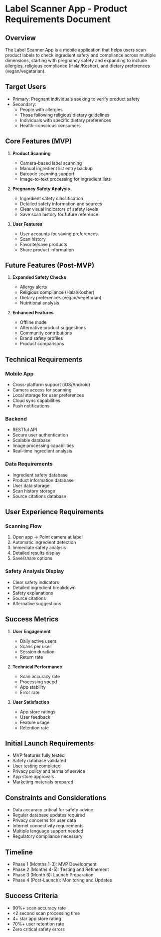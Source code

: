 # Label Scanner App - Product Requirements Document

## Overview
The Label Scanner App is a mobile application that helps users scan product labels to check ingredient safety and compliance across multiple dimensions, starting with pregnancy safety and expanding to include allergies, religious compliance (Halal/Kosher), and dietary preferences (vegan/vegetarian).

## Target Users
- Primary: Pregnant individuals seeking to verify product safety
- Secondary: 
  - People with allergies
  - Those following religious dietary guidelines
  - Individuals with specific dietary preferences
  - Health-conscious consumers

## Core Features (MVP)
1. **Product Scanning**
   - Camera-based label scanning
   - Manual ingredient list entry backup
   - Barcode scanning support
   - Image-to-text processing for ingredient lists

2. **Pregnancy Safety Analysis**
   - Ingredient safety classification
   - Detailed safety information and sources
   - Clear visual indicators of safety levels
   - Save scan history for future reference

3. **User Features**
   - User accounts for saving preferences
   - Scan history
   - Favorite/save products
   - Share product information

## Future Features (Post-MVP)
1. **Expanded Safety Checks**
   - Allergy alerts
   - Religious compliance (Halal/Kosher)
   - Dietary preferences (vegan/vegetarian)
   - Nutritional analysis

2. **Enhanced Features**
   - Offline mode
   - Alternative product suggestions
   - Community contributions
   - Brand safety profiles
   - Product comparisons

## Technical Requirements

### Mobile App
- Cross-platform support (iOS/Android)
- Camera access for scanning
- Local storage for user preferences
- Cloud sync capabilities
- Push notifications

### Backend
- RESTful API
- Secure user authentication
- Scalable database
- Image processing capabilities
- Real-time ingredient analysis

### Data Requirements
- Ingredient safety database
- Product information database
- User data storage
- Scan history storage
- Source citations database

## User Experience Requirements

### Scanning Flow
1. Open app → Point camera at label
2. Automatic ingredient detection
3. Immediate safety analysis
4. Detailed results display
5. Save/share options

### Safety Analysis Display
- Clear safety indicators
- Detailed ingredient breakdown
- Safety explanations
- Source citations
- Alternative suggestions

## Success Metrics
1. **User Engagement**
   - Daily active users
   - Scans per user
   - Session duration
   - Return rate

2. **Technical Performance**
   - Scan accuracy rate
   - Processing speed
   - App stability
   - Error rate

3. **User Satisfaction**
   - App store ratings
   - User feedback
   - Feature usage
   - Retention rate

## Initial Launch Requirements
- MVP features fully tested
- Safety database validated
- User testing completed
- Privacy policy and terms of service
- App store approvals
- Marketing materials prepared

## Constraints and Considerations
- Data accuracy critical for safety advice
- Regular database updates required
- Privacy concerns for user data
- Internet connectivity requirements
- Multiple language support needed
- Regulatory compliance necessary

## Timeline
- Phase 1 (Months 1-3): MVP Development
- Phase 2 (Months 4-5): Testing and Refinement
- Phase 3 (Month 6): Launch Preparation
- Phase 4 (Post-Launch): Monitoring and Updates

## Success Criteria
- 90%+ scan accuracy rate
- <2 second scan processing time
- 4+ star app store rating
- 70%+ user retention rate
- Zero critical safety errors